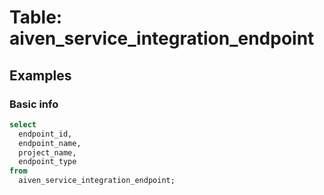 # Table: aiven_service_integration_endpoint

## Examples

### Basic info

```sql
select
  endpoint_id,
  endpoint_name,
  project_name,
  endpoint_type
from
  aiven_service_integration_endpoint;
```
